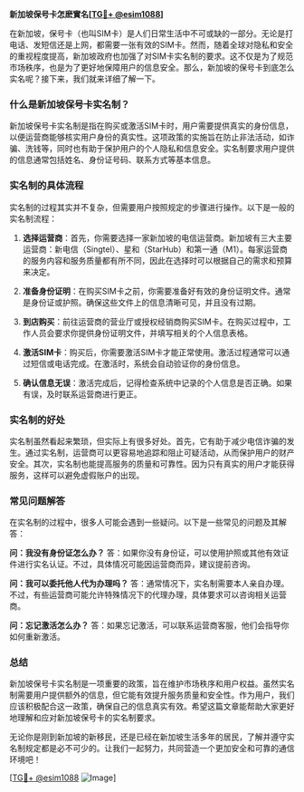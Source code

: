 **新加坡保号卡怎麽實名[[TG💪+ @esim1088](https://t.me/s/esim1088)]**

在新加坡，保号卡（也叫SIM卡）是人们日常生活中不可或缺的一部分。无论是打电话、发短信还是上网，都需要一张有效的SIM卡。然而，随着全球对隐私和安全的重视程度提高，新加坡政府也加强了对SIM卡实名制的要求。这不仅是为了规范市场秩序，也是为了更好地保障用户的信息安全。那么，新加坡的保号卡到底怎么实名呢？接下来，我们就来详细了解一下。

### 什么是新加坡保号卡实名制？

新加坡保号卡实名制是指在购买或激活SIM卡时，用户需要提供真实的身份信息，以便运营商能够核实用户身份的真实性。这项政策的实施旨在防止非法活动，如诈骗、洗钱等，同时也有助于保护用户的个人隐私和信息安全。实名制要求用户提供的信息通常包括姓名、身份证号码、联系方式等基本信息。

### 实名制的具体流程

实名制的过程其实并不复杂，但需要用户按照规定的步骤进行操作。以下是一般的实名制流程：

1. **选择运营商**：首先，你需要选择一家新加坡的电信运营商。新加坡有三大主要运营商：新电信（Singtel）、星和（StarHub）和第一通（M1）。每家运营商的服务内容和服务质量都有所不同，因此在选择时可以根据自己的需求和预算来决定。

2. **准备身份证明**：在购买SIM卡之前，你需要准备好有效的身份证明文件。通常是身份证或护照。确保这些文件上的信息清晰可见，并且没有过期。

3. **到店购买**：前往运营商的营业厅或授权经销商购买SIM卡。在购买过程中，工作人员会要求你提供身份证明文件，并填写相关的个人信息表格。

4. **激活SIM卡**：购买后，你需要激活SIM卡才能正常使用。激活过程通常可以通过短信或电话完成。在激活时，系统会自动验证你的身份信息。

5. **确认信息无误**：激活完成后，记得检查系统中记录的个人信息是否正确。如果有误，及时联系运营商进行更正。

### 实名制的好处

实名制虽然看起来繁琐，但实际上有很多好处。首先，它有助于减少电信诈骗的发生。通过实名制，运营商可以更容易地追踪和阻止可疑活动，从而保护用户的财产安全。其次，实名制也能提高服务的质量和可靠性。因为只有真实的用户才能获得服务，这样可以避免虚假账户的出现。

### 常见问题解答

在实名制的过程中，很多人可能会遇到一些疑问。以下是一些常见的问题及其解答：

**问：我没有身份证怎么办？**
答：如果你没有身份证，可以使用护照或其他有效证件进行实名认证。不过，具体情况可能因运营商而异，建议提前咨询。

**问：我可以委托他人代为办理吗？**
答：通常情况下，实名制需要本人亲自办理。不过，有些运营商可能允许特殊情况下的代理办理，具体要求可以咨询相关运营商。

**问：忘记激活怎么办？**
答：如果忘记激活，可以联系运营商客服，他们会指导你如何重新激活。

### 总结

新加坡保号卡实名制是一项重要的政策，旨在维护市场秩序和用户权益。虽然实名制需要用户提供额外的信息，但它能有效提升服务质量和安全性。作为用户，我们应该积极配合这一政策，确保自己的信息真实有效。希望这篇文章能帮助大家更好地理解和应对新加坡保号卡的实名制要求。

无论你是刚到新加坡的新移民，还是已经在新加坡生活多年的居民，了解并遵守实名制规定都是必不可少的。让我们一起努力，共同营造一个更加安全和可靠的通信环境吧！

[[TG💪+ @esim1088](https://t.me/s/esim1088) ![Image](https://i.postimg.cc/4NQfJmqS/Snipaste-2025-05-13-00-14-12.png)]